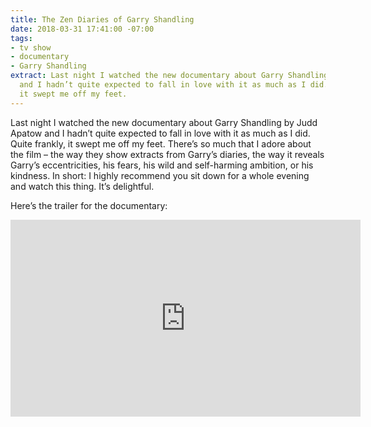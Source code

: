 ```yaml
---
title: The Zen Diaries of Garry Shandling
date: 2018-03-31 17:41:00 -07:00
tags:
- tv show
- documentary
- Garry Shandling
extract: Last night I watched the new documentary about Garry Shandling by Judd Apatow
  and I hadn’t quite expected to fall in love with it as much as I did. Quite frankly,
  it swept me off my feet.
---
```


Last night I watched the new documentary about Garry Shandling by Judd Apatow and I hadn’t quite expected to fall in love with it as much as I did. Quite frankly, it swept me off my feet. There’s so much that I adore about the film – the way they show extracts from Garry’s diaries, the way it reveals Garry’s eccentricities, his fears, his wild and self-harming ambition, or his kindness. In short: I highly recommend you sit down for a whole evening and watch this thing. It’s delightful.

Here’s the trailer for the documentary:

<div class='preserve-aspect'>
  <iframe class='preserve-aspect__element' width="560" height="315" src="https://www.youtube.com/embed/paerP97n4aA?rel=0&amp;showinfo=0" frameborder="0" allow="autoplay; encrypted-media" allowfullscreen></iframe>
</div>
